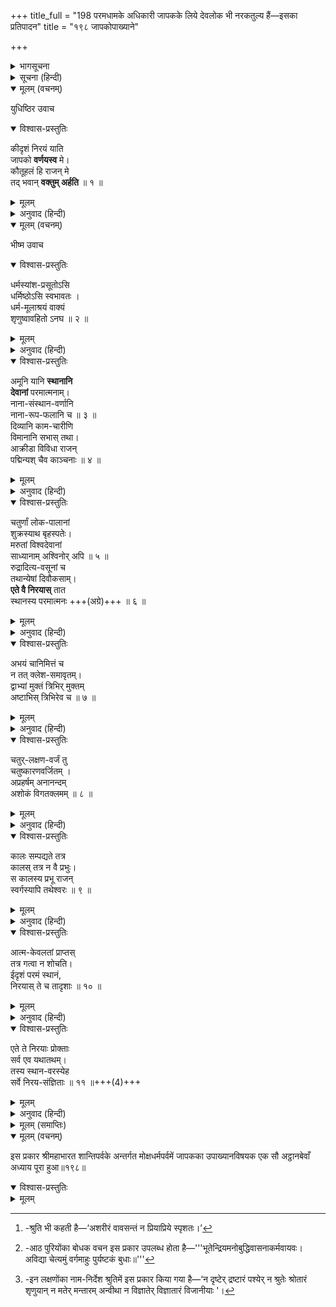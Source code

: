 +++
title_full = "198 परमधामके अधिकारी जापकके लिये देवलोक भी नरकतुल्य हैं—इसका प्रतिपादन"
title = "१९८ जापकोपाख्याने"

+++

<details><summary>भागसूचना</summary>

अष्टनवत्यधिकशततमोऽध्यायः
</details>

<details><summary>सूचना (हिन्दी)</summary>

परमधामके अधिकारी जापकके लिये देवलोक भी नरक-तुल्य हैं—इसका प्रतिपादन
</details>

<details open><summary>मूलम् (वचनम्)</summary>

युधिष्ठिर उवाच
</details>

<details open><summary>विश्वास-प्रस्तुतिः</summary>

कीदृशं निरयं याति  
जापको **वर्णयस्व** मे।  
कौतूहलं हि राजन् मे  
तद् भवान् **वक्तुम् अर्हति** ॥ १ ॥
</details>

<details><summary>मूलम्</summary>

कीदृशं निरयं याति जापको वर्णयस्व मे।  
कौतूहलं हि राजन् मे तद् भवान् वक्तुमर्हति ॥ १ ॥
</details>

<details><summary>अनुवाद (हिन्दी)</summary>

_युधिष्ठिरने पूछा—_ दादाजी! जप करनेवालेको उसके दोषोंके कारण किस तरहके नरककी प्राप्ति होती है? उसका मुझसे वर्णन कीजिये। राजन्! उसे जाननेके लिये मेरे मनमें बड़ा कौतूहल हो रहा है; अतः आप अवश्य बतावें॥१॥
</details>

<details open><summary>मूलम् (वचनम्)</summary>

भीष्म उवाच
</details>

<details open><summary>विश्वास-प्रस्तुतिः</summary>

धर्मस्यांश-प्रसूतोऽसि  
धर्मिष्ठोऽसि स्वभावतः ।  
धर्म-मूलाश्रयं वाक्यं  
शृणुष्वावहितो ऽनघ ॥ २ ॥
</details>

<details><summary>मूलम्</summary>

धर्मस्यांशप्रसूतोऽसि धर्मिष्ठोऽसि स्वभावतः ।  
धर्ममूलाश्रयं वाक्यं शृणुष्वावहितोऽनघ ॥ २ ॥
</details>

<details><summary>अनुवाद (हिन्दी)</summary>

_भीष्मजीने कहा—_ अनघ! तुम धर्मके अंशसे उत्पन्न हुए हो और स्वभावसे ही धर्मनिष्ठ हो; अतः सावधान होकर धर्मके मूलभूत वेद और परमात्मासे सम्बन्ध रखनेवाली मेरी बात सुनो॥२॥
</details>

<details open><summary>विश्वास-प्रस्तुतिः</summary>

अमूनि यानि **स्थानानि**  
**देवानां** परमात्मनाम्।  
नाना-संस्थान-वर्णानि  
नाना-रूप-फलानि च ॥ ३ ॥  
दिव्यानि काम-चारीणि  
विमानानि सभास् तथा।  
आक्रीडा विविधा राजन्  
पद्मिन्यश् चैव काञ्चनाः ॥ ४ ॥
</details>

<details><summary>मूलम्</summary>

अमूनि यानि स्थानानि देवानां परमात्मनाम्।  
नानासंस्थानवर्णानि नानारूपफलानि च ॥ ३ ॥  
दिव्यानि कामचारीणि विमानानि सभास्तथा।  
आक्रीडा विविधा राजन् पद्मिन्यश्चैव काञ्चनाः ॥ ४ ॥
</details>

<details><summary>अनुवाद (हिन्दी)</summary>

परम बुद्धिमान् देवताओंके ये जो स्थान बताये जाते हैं, उनके रूप-रंग अनेक प्रकारके हैं। फल भी नाना प्रकारके हैं। देवताओंके यहाँ इच्छानुसार विचरनेवाले दिव्य विमान तथा दिव्य सभाएँ होती हैं। राजन्! उनके यहाँ नाना प्रकारके क्रीडास्थल तथा सुवर्णमय कमलोंसे सुशोभित बावलियाँ होती हैं॥३-४॥
</details>

<details open><summary>विश्वास-प्रस्तुतिः</summary>

चतुर्णां लोक-पालानां  
शुक्रस्याथ बृहस्पतेः।  
मरुतां विश्वदेवानां  
साध्यानाम् अश्विनोर् अपि ॥ ५ ॥  
रुद्रादित्य-वसूनां च  
तथान्येषां दिवौकसाम्।  
**एते वै निरयास्** तात  
स्थानस्य परमात्मनः +++(अग्रे)+++ ॥ ६ ॥
</details>

<details><summary>मूलम्</summary>

चतुर्णां लोकपालानां शुक्रस्याथ बृहस्पतेः।  
मरुतां विश्वदेवानां साध्यानामश्विनोरपि ॥ ५ ॥  
रुद्रादित्यवसूनां च तथान्येषां दिवौकसाम्।  
एते वै निरयास्तात स्थानस्य परमात्मनः ॥ ६ ॥
</details>

<details><summary>अनुवाद (हिन्दी)</summary>

तात! वरुण, कुबेर, इन्द्र और यमराज—इन चारों लोकपालों, शुक्र, बृहस्पति, मरुद्‌गण, विश्वेदेव, साध्य, अश्विनीकुमार, रुद्र, आदित्य, वसु तथा अन्य देवताओंके जो ऐसे ही लोक हैं, वे सब परमात्माके परमधामके सामने नरक ही हैं॥५-६॥
</details>

<details open><summary>विश्वास-प्रस्तुतिः</summary>

अभयं चानिमित्तं च  
न तत् क्लेश-समावृतम्।  
द्वाभ्यां मुक्तं त्रिभिर् मुक्तम्  
अष्टाभिस् त्रिभिरेव च ॥ ७ ॥
</details>

<details><summary>मूलम्</summary>

अभयं चानिमित्तं च न तत् क्लेशसमावृतम्।  
द्वाभ्यां मुक्तं त्रिभिर्मुक्तमष्टाभिस्त्रिभिरेव च ॥ ७ ॥
</details>

<details><summary>अनुवाद (हिन्दी)</summary>

परमात्माका परमधाम विनाशके भयसे रहित है; क्योंकि वह कारणरहित नित्य-सिद्ध है। वह अविद्या, अस्मिता, राग, द्वेष और अभिनिवेश नामक पाँच क्लेशोंसे घिरा हुआ नहीं है। उसमें प्रिय और अप्रिय ये दो भाव नहीं हैं[^१]। प्रिय और अप्रियके हेतुभूत तीन गुण—सत्त्व, रज और तम भी नहीं हैं तथा वह परमधाम भूत, इन्द्रिय, मन, बुद्धि, उपासना, कर्म, प्राण और अविद्या—इन आठ पुरियोंसे[^२] भी मुक्त है। वहाँ ज्ञाता, ज्ञान और ज्ञेय—इस त्रिपुटीका भी अभाव है॥७॥
</details>

<details open><summary>विश्वास-प्रस्तुतिः</summary>

चतुर्-लक्षण-वर्जं तु  
चतुष्कारणवर्जितम् ।  
अप्रहर्षम् अनानन्दम्  
अशोकं विगतक्लमम् ॥ ८ ॥
</details>

<details><summary>मूलम्</summary>

चतुर्लक्षणवर्जं तु चतुष्कारणवर्जितम् ।  
अप्रहर्षमनानन्दमशोकं विगतक्लमम् ॥ ८ ॥
</details>

<details><summary>अनुवाद (हिन्दी)</summary>

इतना ही नहीं, वह दृष्टि, श्रुति, मति और विज्ञाति-इन चार लक्षणोंसे रहित है[^३]। ज्ञानके कारणभूत प्रत्यक्ष, अनुमान, उपमान और शब्द—इन चारोंसे वह परे है। वहाँ इष्ट विषयकी प्राप्तिसे होनेवाले हर्ष और उसके भोगजनित आनन्दका भी अभाव है। वह शोक और श्रमसे भी सर्वथा रहित है॥८॥
</details>

<details open><summary>विश्वास-प्रस्तुतिः</summary>

कालः सम्पद्यते तत्र  
कालस् तत्र न वै प्रभुः।  
स कालस्य प्रभू राजन्  
स्वर्गस्यापि तथेश्वरः ॥ ९ ॥
</details>

<details><summary>मूलम्</summary>

कालः सम्पद्यते तत्र कालस्तत्र न वै प्रभुः।  
स कालस्य प्रभू राजन् स्वर्गस्यापि तथेश्वरः ॥ ९ ॥
</details>

<details><summary>अनुवाद (हिन्दी)</summary>

राजन्! कालकी उत्पत्ति भी वहींसे होती है। उस धामपर कालकी प्रभुता नहीं चलती। वह परमात्मा कालका भी स्वामी और स्वर्गका भी ईश्वर है॥९॥
</details>

<details open><summary>विश्वास-प्रस्तुतिः</summary>

आत्म-केवलतां प्राप्तस्  
तत्र गत्वा न शोचति।  
ईदृशं परमं स्थानं,  
निरयास् ते च तादृशाः ॥ १० ॥
</details>

<details><summary>मूलम्</summary>

आत्मकेवलतां प्राप्तस्तत्र गत्वा न शोचति।  
ईदृशं परमं स्थानं निरयास्ते च तादृशाः ॥ १० ॥
</details>

<details><summary>अनुवाद (हिन्दी)</summary>

जो आत्मकैवल्यको प्राप्त हो चुका है वही मनुष्य वहाँ जाकर शोकसे रहित हो जाता है। उस परमधामका स्वरूप ऐसा ही है और पहले जो नाना प्रकारके सुखभोगोंसे सम्पन्न लोक बताये गये हैं, वे सभी उसकी तुलनामें नरक हैं॥१०॥
</details>

<details open><summary>विश्वास-प्रस्तुतिः</summary>

एते ते निरयाः प्रोक्ताः  
सर्व एव यथातथम्।  
तस्य स्थान-वरस्येह  
सर्वे निरय-संज्ञिताः ॥ ११ ॥+++(4)+++
</details>

<details><summary>मूलम्</summary>

एते ते निरयाः प्रोक्ताः सर्व एव यथातथम्।  
तस्य स्थानवरस्येह सर्वे निरयसंज्ञिताः ॥ ११ ॥
</details>

<details><summary>अनुवाद (हिन्दी)</summary>

राजन्! इस प्रकार मैंने तुम्हें यथार्थरूपसे ये सभी नरक बताये हैं। उस परमपदके सामने वस्तुतः वे सभी लोक ‘नरक’ ही कहलाने योग्य हैं॥११॥
</details>

<details><summary>मूलम् (समाप्तिः)</summary>

इति श्रीमहाभारते शान्तिपर्वणि मोक्षधर्मपर्वणि जापकोपाख्याने अष्टनवत्यधिकशततमोऽध्यायः ॥ १९८ ॥
</details>

<details open><summary>मूलम् (वचनम्)</summary>

इस प्रकार श्रीमहाभारत शान्तिपर्वके अन्तर्गत मोक्षधर्मपर्वमें जापकका उपाख्यानविषयक एक सौ अट्ठानबेवाँ अध्याय पूरा हुआ॥१९८॥
</details>

[^१]:-श्रुति भी कहती है—‘अशरीरं वावसन्तं न प्रियाप्रिये स्पृशतः।’

<details open><summary>विश्वास-प्रस्तुतिः</summary>

[^२]:-आठ पुरियोंका बोधक वचन इस प्रकार उपलब्ध होता है—'''भूतेन्द्रियमनोबुद्धिवासनाकर्मवायवः। अविद्या चेत्यमुं वर्गमाहुः पुर्यष्टकं बुधाः॥'''
</details>

<details><summary>मूलम्</summary>

[^२]:-आठ पुरियोंका बोधक वचन इस प्रकार उपलब्ध होता है—'''भूतेन्द्रियमनोबुद्धिवासनाकर्मवायवः। अविद्या चेत्यमुं वर्गमाहुः पुर्यष्टकं बुधाः॥'''
</details>

[^३]:-इन लक्षणोंका नाम-निर्देश श्रुतिमें इस प्रकार किया गया है—‘न दृष्टेर् द्रष्टारं पश्येर् न श्रुतेः श्रोतारं शृणुयान् न मतेर् मन्तारम् अन्वीथा न विज्ञातेर् विज्ञातारं विजानीयाः '।
